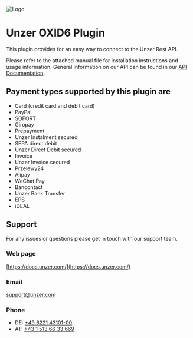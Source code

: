 ![Logo](https://dev.unzer.com/wp-content/uploads/2020/09/Unzer__PrimaryLogo_Raspberry_RGB.png)

# Unzer OXID6 Plugin
This plugin provides for an easy way to connect to the Unzer Rest API.

Please refer to the attached manual file for installation instructions and usage information.
General information on our API can be found in our [API Documentation](https://docs.unzer.com/docs/introduction).
   

## Payment types supported by this plugin are
*   Card (credit card and debit card)
*   PayPal
*   SOFORT
*   Giropay
*   Prepayment
*   Unzer Instalment secured
*   SEPA direct debit
*   Unzer Direct Debit secured
*   Invoice
*   Unzer Invoice secured
*   Przelewy24
*   Alipay
*   WeChat Pay
*   Bancontact
*   Unzer Bank Transfer
*   EPS
*   iDEAL

## Support
For any issues or questions please get in touch with our support team.

### Web page
[https://docs.unzer.com/](https://docs.unzer.com/)

### Email
[support@unzer.com](mailto:support@unzer.com)

### Phone
* DE: [+49 6221 43101-00](tel:+4962214310100)
* AT: [+43 1 513 66 33 669](tel:+4315136633669)
